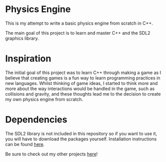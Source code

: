 # Physics Engine

This is my attempt to write a basic physics engine from scratch in C++.

The main goal of this project is to learn and master C++ and the SDL2 graphics library.


# Inspiration

The initial goal of this project was to learn C++ through making a game as I believe that creating games is a fun way to learn programming practices in new languages. Whilst thinking of game ideas, I started to think more and more about the way interactions would be handled in the game, such as collisions and gravity, and these thoughts lead me to the decision to create my own physics engine from scratch.
 
 
# Dependencies

The SDL2 library is not included in this repository so if you want to use it, you will have to download the packages yourself.
Installation instructions can be found [here](https://wiki.libsdl.org/Installation).



Be sure to check out my other projects [here](https://oddidude.github.io)!
